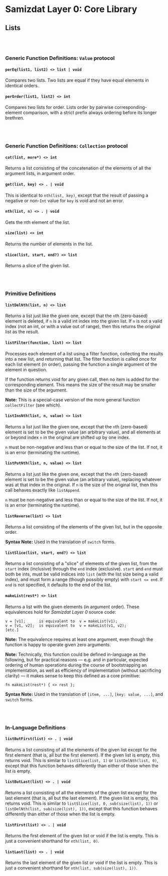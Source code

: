 Samizdat Layer 0: Core Library
==============================

Lists
-----

<br><br>
### Generic Function Definitions: `Value` protocol

#### `perEq(list1, list2) <> list | void`

Compares two lists. Two lists are equal if they have equal elements in
identical orders.

#### `perOrder(list1, list2) <> int`

Compares two lists for order. Lists order by pairwise corresponding-element
comparison, with a strict prefix always ordering before its longer brethren.


<br><br>
### Generic Function Definitions: `Collection` protocol

#### `cat(list, more*) <> int`

Returns a list consisting of the concatenation of the elements
of all the argument lists, in argument order.

#### `get(list, key) <> . | void`

This is identical to `nth(list, key)`, except that the result of passing
a negative or non-`Int` value for `key` is void and not an error.

#### `nth(list, n) <> . | void`

Gets the nth element of the list.

#### `size(list) <> int`

Returns the number of elements in the list.

#### `slice(list, start, end?) <> list`

Returns a slice of the given list.


<br><br>
### Primitive Definitions

#### `listDelNth(list, n) <> list`

Returns a list just like the given one, except that the `n`th
(zero-based) element is deleted, if `n` is a valid int index into
the given list. If `n` is not a valid index (not an int, or with
a value out of range), then this returns the original list as the
result.

#### `listFilter(function, list) <> list`

Processes each element of a list using a filter function, collecting
the results into a new list, and returning that list. The filter function
is called once for each list element (in order), passing the function a
single argument of the element in question.

If the function returns void for any given call, then no item is added for
the corresponding element. This means the size of the result may be
smaller than the size of the argument.

**Note:** This is a special-case version of the more general function
`collectFilter` (see which).

#### `listInsNth(list, n, value) <> list`

Returns a list just like the given one, except that the `n`th
(zero-based) element is set to be the given value (an arbitrary
value), and all elements at or beyond index `n` in the original
are shifted up by one index.

`n` must be non-negative and less than or equal to the size of the
list. If not, it is an error (terminating the runtime).

#### `listPutNth(list, n, value) <> list`

Returns a list just like the given one, except that the `n`th
(zero-based) element is set to be the given value (an arbitrary
value), replacing whatever was at that index in the original. If
`n` is the size of the original list, then this call behaves
exactly like `listAppend`.

`n` must be non-negative and less than or equal to the size of the
list. If not, it is an error (terminating the runtime).

#### `listReverse(list) <> list`

Returns a list consisting of the elements of the given list, but in the
opposite order.

**Syntax Note:** Used in the translation of `switch` forms.

#### `listSlice(list, start, end?) <> list`

Returns a list consisting of a "slice" of elements of the given
list, from the `start` index (inclusive) through the `end` index
(exclusive). `start` and `end` must both be ints, must be valid indices
into `list` (with the list size being a valid index), and must form a
range (though possibly empty) with `start <= end`. If `end` is not
specified, it defaults to the end of the list.

#### `makeList(rest*) <> list`

Returns a list with the given elements (in argument order).
These equivalences hold for *Samizdat Layer 0* source code:

```
v = [v1];      is equivalent to  v = makeList(v1);
v = [v1, v2];  is equivalent to  v = makeList(v1, v2);
[etc.]
```

**Note:** The equivalence requires at least one argument, even though
the function is happy to operate given zero arguments.

**Note:** Technically, this function could be defined in-language as the
following, but for practical reasons &mdash; e.g. and in particular,
expected ordering of human operations during the course of
bootstrapping an implementation, as well as efficiency of
implementation (without sacrificing clarity) &mdash; it makes sense to
keep this defined as a core primitive:

```
fn makeList(rest*) { <> rest };
```

**Syntax Note:** Used in the translation of `[item, ...]`,
`[key: value, ...]`, and `switch` forms.


<br><br>
### In-Language Definitions

#### `listButFirst(list) <> . | void`

Returns a list consisting of all the elements of the given list
except for the first element (that is, all but the first element). If
the given list is empty, this returns void. This is similar to
`listSlice(list, 1)` or `listDelNth(list, 0)`, except that this function
behaves differently than either of those when the list is empty.

#### `listButLast(list) <> . | void`

Returns a list consisting of all the elements of the given list
except for the last element (that is, all but the last element). If
the given list is empty, this returns void. This is similar to
`listSlice(list, 0, sub(size(list), 1))` or
`listDelNth(list, sub(size(list), 1))`, except that this function
behaves differently than either of those when the list is empty.

#### `listFirst(list) <> . | void`

Returns the first element of the given list or void if the list is empty.
This is just a convenient shorthand for `nth(list, 0)`.

#### `listLast(list) <> . | void`

Returns the last element of the given list or void if the list is empty.
This is just a convenient shorthand for
`nth(list, sub(size(list), 1))`.
